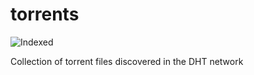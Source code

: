 torrents 
========
![Indexed](https://img.shields.io/badge/indexed-40597-blue)

Collection of torrent files discovered in the DHT network

